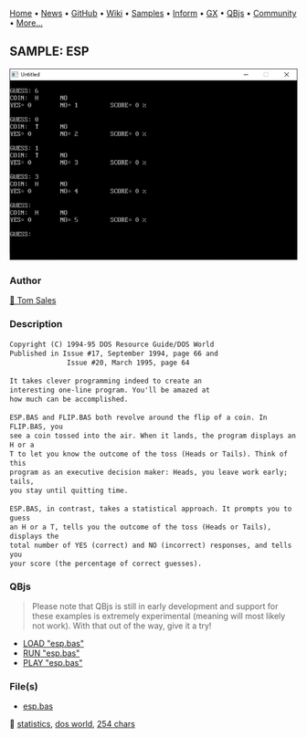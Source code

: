 [Home](https://qb64.com) • [News](../../news.md) • [GitHub](https://github.com/QB64Official/qb64) • [Wiki](https://github.com/QB64Official/qb64/wiki) • [Samples](../../samples.md) • [Inform](../../inform.md) • [GX](../../gx.md) • [QBjs](../../qbjs.md) • [Community](../../community.md) • [More...](../../more.md)

## SAMPLE: ESP

![screenshot.png](img/screenshot.png)

### Author

[🐝 Tom Sales](../tom-sales.md) 

### Description

```text
Copyright (C) 1994-95 DOS Resource Guide/DOS World 
Published in Issue #17, September 1994, page 66 and 
              Issue #20, March 1995, page 64 
 
It takes clever programming indeed to create an 
interesting one-line program. You'll be amazed at 
how much can be accomplished. 

ESP.BAS and FLIP.BAS both revolve around the flip of a coin. In FLIP.BAS, you  
see a coin tossed into the air. When it lands, the program displays an H or a  
T to let you know the outcome of the toss (Heads or Tails). Think of this  
program as an executive decision maker: Heads, you leave work early; tails,  
you stay until quitting time. 

ESP.BAS, in contrast, takes a statistical approach. It prompts you to guess  
an H or a T, tells you the outcome of the toss (Heads or Tails), displays the  
total number of YES (correct) and NO (incorrect) responses, and tells you  
your score (the percentage of correct guesses).
```

### QBjs

> Please note that QBjs is still in early development and support for these examples is extremely experimental (meaning will most likely not work). With that out of the way, give it a try!

* [LOAD "esp.bas"](https://v6p9d9t4.ssl.hwcdn.net/html/5963335/index.html?src=https://qb64.com/samples/esp/src/esp.bas)
* [RUN "esp.bas"](https://v6p9d9t4.ssl.hwcdn.net/html/5963335/index.html?mode=auto&src=https://qb64.com/samples/esp/src/esp.bas)
* [PLAY "esp.bas"](https://v6p9d9t4.ssl.hwcdn.net/html/5963335/index.html?mode=play&src=https://qb64.com/samples/esp/src/esp.bas)

### File(s)

* [esp.bas](src/esp.bas)

🔗 [statistics](../statistics.md), [dos world](../dos-world.md), [254 chars](../254-chars.md)
